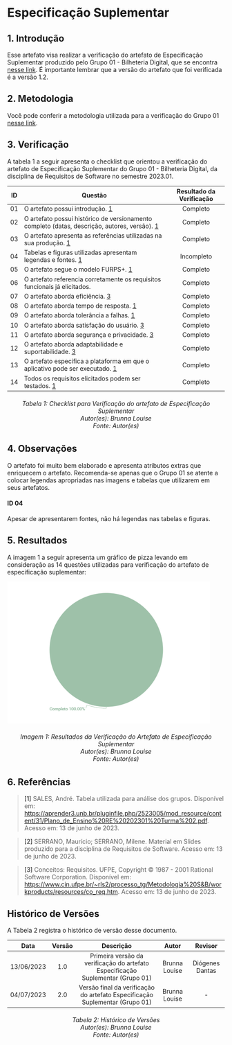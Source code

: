 # Especificação Suplementar

## 1. Introdução
Esse artefato visa realizar a verificação do artefato de Especificação Suplementar produzido pelo Grupo 01 - Bilheteria Digital, que se encontra [nesse link](https://requisitos-de-software.github.io/2023.1-BilheteriaDigital/modelagem/especificacao-suplementar/).
É importante lembrar que a versão do artefato que foi verificada é a versão 1.2.

## 2. Metodologia
Você pode conferir a metodologia utilizada para a verificação do Grupo 01 [nesse link](./planejamento.md).

## 3. Verificação

A tabela 1 a seguir apresenta o checklist que orientou a verificação do artefato de Especificação Suplementar do Grupo 01 - Bilheteria Digital, da disciplina de Requisitos de Software no semestre 2023.01.

| ID |Questão| Resultado da Verificação |
| :---: | --- | :---: |
| 01 | O artefato possui introdução. [1](#1) | Completo |
| 02 | O artefato possui histórico de versionamento completo (datas, descrição, autores, versão). [1](#1) | Completo |
| 03 | O artefato apresenta as referências utilizadas na sua produção. [1](#1) | Completo |
| 04 | Tabelas e figuras utilizadas apresentam legendas e fontes. [1](#1) | Incompleto |
| 05 | O artefato segue o modelo FURPS+. [1](#1) | Completo |
| 06 | O artefato referencia corretamente os requisitos funcionais já elicitados.  | Completo |
| 07 | O artefato aborda eficiência. [3](#3) | Completo |
| 08 | O artefato aborda tempo de resposta. [1](#1) | Completo |
| 09 | O artefato aborda tolerância a falhas. [1](#1) | Completo |
| 10 | O artefato aborda satisfação do usuário. [3](#3) | Completo |
| 11 | O artefato aborda segurança e privacidade. [3](#3) | Completo |
| 12 | O artefato aborda adaptabilidade e suportabilidade. [3](#3) | Completo |
| 13 | O artefato especifica a plataforma em que o aplicativo pode ser executado. [1](#1) | Completo |
| 14 | Todos os requisitos elicitados podem ser testados. [1](#1) | Completo |

<h6 align = "center"> Tabela 1: Checklist para Verificação do artefato de Especificação Suplementar
<br> Autor(es): Brunna Louise
<br>Fonte: Autor(es)</h6>

## 4. Observações

O artefato foi muito bem elaborado e apresenta atributos extras que enriquecem o artefato. Recomenda-se apenas que o Grupo 01 se atente a colocar legendas apropriadas nas imagens e tabelas que utilizarem em seus artefatos.

#### ID 04

Apesar de apresentarem fontes, não há legendas nas tabelas e figuras.

## 5. Resultados
A imagem 1 a seguir apresenta um gráfico de pizza levando em consideração as 14 questões utilizadas para verificação do artefato de especificação suplementar:

![Resultados Esp Suplementar](./imagens_verifica01/result_espsuplementar.png)
<h6 align = "center"> Imagem 1: Resultados da Verificação do Artefato de Especificação Suplementar
<br> Autor(es): Brunna Louise
<br>Fonte: Autor(es)</h6>

## 6. Referências

> <a id="1">[1]</a> SALES, André. Tabela utilizada para análise dos grupos. Disponível em: https://aprender3.unb.br/pluginfile.php/2523005/mod_resource/content/31/Plano_de_Ensino%20RE%20202301%20Turma%202.pdf. Acesso em: 13 de junho de 2023.

> <a id="2">[2]</a> SERRANO, Maurício; SERRANO, Milene. Material em Slides produzido para a disciplina de Requisitos de Software. Acesso em: 13 de junho de 2023.

> <a id="3">[3]</a> Conceitos: Requisitos. UFPE, Copyright  © 1987 - 2001 Rational Software Corporation. Disponível em: https://www.cin.ufpe.br/~rls2/processo_tg/Metodologia%20S&B/workproducts/resources/co_req.htm. Acesso em: 13 de junho de 2023.

## Histórico de Versões

A Tabela 2 registra o histórico de versão desse documento.

|**Data** | **Versão** | **Descrição** | **Autor** | **Revisor** |
|:---: | :---: | :---: | :---: | :---: |
|13/06/2023 | 1.0 | Primeira versão da verificação do artefato Especificação Suplementar (Grupo 01) | Brunna Louise | Diógenes Dantas |
|04/07/2023 | 2.0 | Versão final da verificação do artefato Especificação Suplementar (Grupo 01) | Brunna Louise | - |
<h6 align = "center"> Tabela 2: Histórico de Versões
<br> Autor(es): Brunna Louise
<br>Fonte: Autor(es)</h6>

